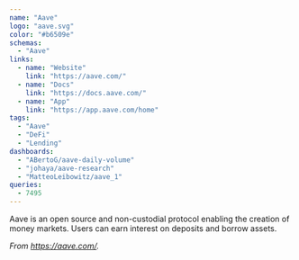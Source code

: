 ```yaml
---
name: "Aave"
logo: "aave.svg"
color: "#b6509e"
schemas:
  - "Aave"
links:
  - name: "Website"
    link: "https://aave.com/"
  - name: "Docs"
    link: "https://docs.aave.com/"
  - name: "App"
    link: "https://app.aave.com/home"
tags:
  - "Aave"
  - "DeFi"
  - "Lending"
dashboards:
  - "ABertoG/aave-daily-volume"
  - "johaya/aave-research"
  - "MatteoLeibowitz/aave_1"
queries:
  - 7495
---
```


Aave is an open source and non-custodial protocol enabling the creation of money markets. Users can earn interest on deposits and borrow assets.

*From https://aave.com/.*
